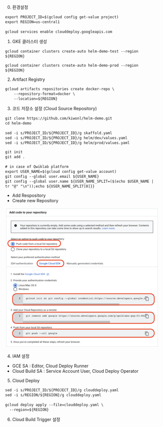0. 환경설정
```shell
export PROJECT_ID=$(gcloud config get-value project)
export REGION=us-central1

gcloud services enable clouddeploy.googleapis.com
```

1. GKE 클러스터 생성
```shell
gcloud container clusters create-auto helm-demo-test --region ${REGION}
```

```shell
gcloud container clusters create-auto helm-demo-prod --region ${REGION}
```

2. Artifact Registry
```shell
gcloud artifacts repositories create docker-repo \
    --repository-format=docker \
    --location=${REGION}
```

3. 코드 저장소 설정 (Cloud Source Repository)
```
git clone https://github.com/kiwonl/helm-demo.git
cd helm-demo

sed -i s/PROJECT_ID/${PROJECT_ID}/g skaffold.yaml
sed -i s/PROJECT_ID/${PROJECT_ID}/g helm/dev/values.yaml
sed -i s/PROJECT_ID/${PROJECT_ID}/g helm/prod/values.yaml
```

```
git init
git add .

# in case of Qwiklab platform
export USER_NAME=$(gcloud config get-value account)
git config --global user.email ${USER_NAME}
git config --global user.name ${USER_NAME_SPLIT=($(echo $USER_NAME | tr "@" "\n"));echo ${USER_NAME_SPLIT[0]}}
```
- Add Respository
- Create new Repository

<p align="left">
<img src="/doc/img/csr.png" width="800" alt="CSR" />
</p>


4. IAM 설정
- GCE SA : Editor, Cloud Deploy Runner
- Cloud Build SA : Service Account User, Cloud Deploy Operator


5. Cloud Deploy
```shell
sed -i s/PROJECT_ID/${PROJECT_ID}/g clouddeploy.yaml
sed -i s/REGION/${REGION}/g clouddeploy.yaml

gcloud deploy apply --file=clouddeploy.yaml \
  --region=${REGION}
```

6. Cloud Build Trigger 설정
